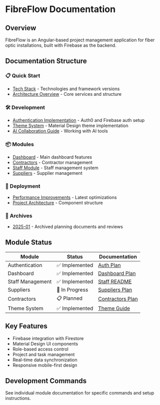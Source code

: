 # FibreFlow Documentation

## Overview
FibreFlow is an Angular-based project management application for fiber optic installations, built with Firebase as the backend.

## Documentation Structure

### 📋 Quick Start
- [Tech Stack](techStack.md) - Technologies and framework versions
- [Architecture Overview](src/app/core/services/) - Core services and structure

### 🛠️ Development
- [Authentication Implementation](auth-implementation-plan.md) - Auth0 and Firebase auth setup
- [Theme System](theme-system-guide.md) - Material Design theme implementation
- [AI Collaboration Guide](ai-theme-collaboration-guide.md) - Working with AI tools

### 📦 Modules
- [Dashboard](dashboard-implementation-plan.md) - Main dashboard features
- [Contractors](contractor-implementation-plan.md) - Contractor management
- [Staff Module](../src/app/features/staff/README.md) - Staff management system
- [Suppliers](../src/app/core/suppliers/docs/suppliers-module-plan.md) - Supplier management

### 🚀 Deployment
- [Performance Improvements](performance-improvements-report.md) - Latest optimizations
- [Project Architecture](project-card-component-architecture.md) - Component structure

### 📁 Archives
- [2025-01](archives/2025-01/) - Archived planning documents and reviews

## Module Status

| Module | Status | Documentation |
|--------|--------|---------------|
| Authentication | ✅ Implemented | [Auth Plan](auth-implementation-plan.md) |
| Dashboard | ✅ Implemented | [Dashboard Plan](dashboard-implementation-plan.md) |
| Staff Management | ✅ Implemented | [Staff README](../src/app/features/staff/README.md) |
| Suppliers | 🔄 In Progress | [Suppliers Plan](../src/app/core/suppliers/docs/suppliers-module-plan.md) |
| Contractors | 📋 Planned | [Contractors Plan](contractor-implementation-plan.md) |
| Theme System | ✅ Implemented | [Theme Guide](theme-system-guide.md) |

## Key Features
- Firebase integration with Firestore
- Material Design UI components
- Role-based access control
- Project and task management
- Real-time data synchronization
- Responsive mobile-first design

## Development Commands
See individual module documentation for specific commands and setup instructions.